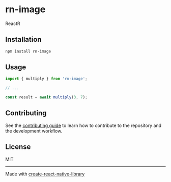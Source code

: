 # rn-image

ReactR

## Installation

```sh
npm install rn-image
```

## Usage

```js
import { multiply } from 'rn-image';

// ...

const result = await multiply(3, 7);
```

## Contributing

See the [contributing guide](CONTRIBUTING.md) to learn how to contribute to the repository and the development workflow.

## License

MIT

---

Made with [create-react-native-library](https://github.com/callstack/react-native-builder-bob)
